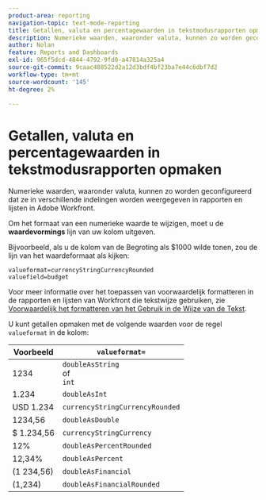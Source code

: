 ```yaml
---
product-area: reporting
navigation-topic: text-mode-reporting
title: Getallen, valuta en percentagewaarden in tekstmodusrapporten opmaken
description: Numerieke waarden, waaronder valuta, kunnen zo worden geconfigureerd dat ze in verschillende indelingen worden weergegeven in rapporten en lijsten in Adobe Workfront.
author: Nolan
feature: Reports and Dashboards
exl-id: 965f5dcd-4844-4792-9fd0-a47814a325a4
source-git-commit: 9caac488522d2a12d3bdf4bf23ba7e44c6dbf7d2
workflow-type: tm+mt
source-wordcount: '145'
ht-degree: 2%

---
```


# Getallen, valuta en percentagewaarden in tekstmodusrapporten opmaken

<!-- Audited: 1/2025 -->

Numerieke waarden, waaronder valuta, kunnen zo worden geconfigureerd dat ze in verschillende indelingen worden weergegeven in rapporten en lijsten in Adobe Workfront.

Om het formaat van een numerieke waarde te wijzigen, moet u de **waardevormings** lijn van uw kolom uitgeven.

Bijvoorbeeld, als u de kolom van de Begroting als $1000 wilde tonen, zou de lijn van het waardeformaat als kijken:

```
valueformat=currencyStringCurrencyRounded
valuefield=budget
```

Voor meer informatie over het toepassen van voorwaardelijk formatteren in de rapporten en lijsten van Workfront die tekstwijze gebruiken, zie [&#x200B; Voorwaardelijk het formatteren van het Gebruik in de Wijze van de Tekst &#x200B;](../../../reports-and-dashboards/reports/text-mode/use-conditional-formatting-text-mode.md).

U kunt getallen opmaken met de volgende waarden voor de regel `valueformat` in de kolom:

| Voorbeeld | `valueformat=` |
|---|---|
| 1234 | `doubleAsString`<br> of <br>`int` |
| 1.234 | `doubleAsInt` |
| USD 1.234 | `currencyStringCurrencyRounded` |
| 1234,56 | `doubleAsDouble` |
| $ 1.234,56 | `currencyStringCurrency` |
| 12% | `doubleAsPercentRounded` |
| 12,34% | `doubleAsPercent` |
| (1 234,56) | `doubleAsFinancial` |
| (1,234) | `doubleAsFinancialRounded` |

